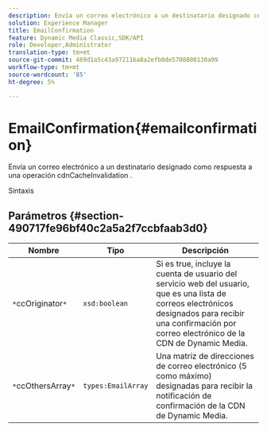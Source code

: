 ```yaml
---
description: Envía un correo electrónico a un destinatario designado como respuesta a una operación cdnCacheInvalidation .
solution: Experience Manager
title: EmailConfirmation
feature: Dynamic Media Classic,SDK/API
role: Developer,Administrator
translation-type: tm+mt
source-git-commit: 469d1a5c43a972116a8a2efb0de5708800130a99
workflow-type: tm+mt
source-wordcount: '85'
ht-degree: 5%

---
```



# EmailConfirmation{#emailconfirmation}

Envía un correo electrónico a un destinatario designado como respuesta a una operación cdnCacheInvalidation .

Sintaxis

## Parámetros {#section-490717fe96bf40c2a5a2f7ccbfaab3d0}

| Nombre | Tipo | Descripción |
|---|---|---|
| `*`ccOriginator`*` | `xsd:boolean` | Si es true, incluye la cuenta de usuario del servicio web del usuario, que es una lista de correos electrónicos designados para recibir una confirmación por correo electrónico de la CDN de Dynamic Media. |
| `*`ccOthersArray`*` | `types:EmailArray` | Una matriz de direcciones de correo electrónico (5 como máximo) designadas para recibir la notificación de confirmación de la CDN de Dynamic Media. |

